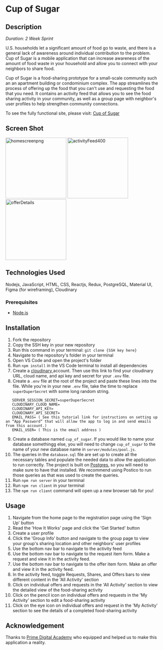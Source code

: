
# Cup of Sugar

## Description

_Duration: 2 Week Sprint_

U.S. households let a significant amount of food go to waste, and there is a general lack of awareness around individual contribution to the problem. Cup of Sugar is a mobile application that can increase awareness of the amount of food waste in your household and allow you to connect with your neighbors to share food.

Cup of Sugar is a food-sharing prototype for a small-scale community such an an apartment building or condominium complex. The app streamlines the process of offering up the food that you can't use and requesting the food that you need. It contains an activity feed that allows you to see the food sharing activity in your community, as well as a group page with neighbor's user profiles to help strengthen community connections. 

To see the fully functional site, please visit: [Cup of Sugar](https://cup-of-sugar-04f2e395958a.herokuapp.com)

## Screen Shot
<img width="200" alt="homescreenpng" src="https://github.com/ComparettoH/cup-of-sugar/assets/116385698/eb09db40-a5dc-42fe-8507-2cf9d60e47f8">
<img width="200" alt="activityFeed400" src="https://github.com/ComparettoH/cup-of-sugar/assets/116385698/9020c113-c1ad-4fcd-8492-684832f51ac5">
<img width="200" alt="offerDetails" src="https://github.com/ComparettoH/cup-of-sugar/assets/116385698/11721e1d-5269-4a16-a539-33e9efe8b017">

## Technologies Used
Nodejs, JavaScript, HTML, CSS, Reactjs, Redux, PostgreSQL, Material UI, Figma (for wireframing), Cloudinary

### Prerequisites
- [Node.js](https://nodejs.org/en/)

## Installation

1. Fork the repository
2. Copy the SSH key in your new repository
3. Run this command in your terminal: `git clone {SSH key here}`  
4. Navigate to the repository's folder in your terminal
5. Open VS Code and open the project's folder
6. Run `npm install` in the VS Code terminal to install all dependencies
7. Create a [cloudinary
](https://cloudinary.com/documentation/cloudinary_credentials_tutorial#:~:text=Log%20into%20your%20Cloudinary%20Console,Secret%20and%20API%20Environment%20Variable) account. Then use this link to find your cloudinary URL, cloud name, and api key and secret for your `.env` file.
9. Create a `.env` file at the root of the project and paste these lines into the file. While you're in your new `.env` file, take the time to replace `superDuperSecret` with some long random string. 

```
   SERVER_SESSION_SECRET=superDuperSecret
   CLOUDINARY_CLOUD_NAME=
   CLOUDINARY_API_KEY=
   CLOUDINARY_API_SECRET=
   EMAIL_PASS= ( See this tutorial link for instructions on setting up an “App Password” that will allow the app to log in and send emails from this account.)
   EMAIL_USER= ( This is the email address )
```
9. Create a database named `cup_of_sugar`. If you would like to name your database somethingg else, you will need to change `cup_of_sugar` to the name of your new database name in `server/modules/pool.js`.
10. The queries in the `database.sql` file are set up to create all the necessary tables and populate the needed data to allow the application to run correctly. The project is built on [Postgres](https://www.postgresql.org/download/), so you will need to make sure to have that installed. We recommend using Postico to run those queries as that was used to create the queries.
11. Run `npm run server` in your terminal
12. Run `npm run client` in your terminal
13. The `npm run client` command will open up a new browser tab for you!

## Usage

1. Navigate from the home page to the registration page using the 'Sign Up' button
2. Read the 'How It Works' page and click the 'Get Started' button 
3. Create a user profile
4. Click the 'Group Info' button and navigate to the group page to view your group's sharing location and other neighbors' user profiles
5. Use the bottom nav bar to navigate to the activity feed
6. Use the bottom nav bar to navigate to the request item form. Make a request and view it in the activity feed.
7. Use the bottom nav bar to navigate to the offer item form. Make an offer and view it in the activity feed.
8. In the activity feed, toggle Requests, Shares, and Offers bars to view different content in the 'All Activity' section
9. Click on individual offers and requests in the 'All Activity' section to view the detailed view of the food-sharing activity
10. Click on the pencil icon on individual offers and requests in the 'My Activity' section to edit a food-sharing activity
11. Click on the eye icon on individual offers and request in the 'My Activity' section to see the details of a completed food-sharing activity


## Acknowledgement
Thanks to [Prime Digital Academy](https://www.primeacademy.io/) who equipped and helped us to make this application a reality. 

